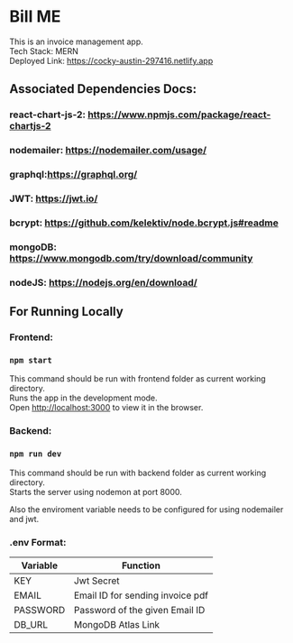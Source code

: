 # Bill ME

This is an invoice management app.\
Tech Stack: MERN\
Deployed Link: https://cocky-austin-297416.netlify.app

## Associated Dependencies Docs:

### react-chart-js-2: https://www.npmjs.com/package/react-chartjs-2

### nodemailer: https://nodemailer.com/usage/

### graphql:https://graphql.org/

### JWT: https://jwt.io/

### bcrypt: https://github.com/kelektiv/node.bcrypt.js#readme

### mongoDB: https://www.mongodb.com/try/download/community

### nodeJS: https://nodejs.org/en/download/

## For Running Locally

### Frontend:

### `npm start`

This command should be run with frontend folder as current working directory.\
Runs the app in the development mode.\
Open [http://localhost:3000](http://localhost:3000) to view it in the browser.

### Backend:

### `npm run dev`

This command should be run with backend folder as current working directory.\
Starts the server using nodemon at port 8000.

Also the enviroment variable needs to be configured for using nodemailer and jwt.

### .env Format:

| Variable | Function                         |
| -------- | -------------------------------- |
| KEY      | Jwt Secret                       |
| EMAIL    | Email ID for sending invoice pdf |
| PASSWORD | Password of the given Email ID   |
| DB_URL   | MongoDB Atlas Link               |
